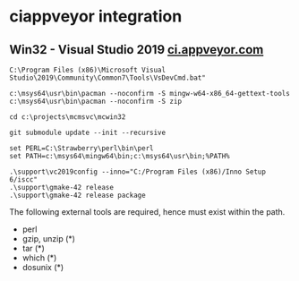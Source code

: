
# ciappveyor integration

## Win32 - Visual Studio 2019 [ci.appveyor.com](https://ci.appveyor.com/project/adamyg/mcwin32-msvc)

```
C:\Program Files (x86)\Microsoft Visual Studio\2019\Community\Common7\Tools\VsDevCmd.bat"

c:\msys64\usr\bin\pacman --noconfirm -S mingw-w64-x86_64-gettext-tools
c:\msys64\usr\bin\pacman --noconfirm -S zip

cd c:\projects\mcmsvc\mcwin32

git submodule update --init --recursive

set PERL=C:\Strawberry\perl\bin\perl
set PATH=c:\msys64\mingw64\bin;c:\msys64\usr\bin;%PATH%

.\support\vc2019config --inno="C:/Program Files (x86)/Inno Setup 6/iscc"
.\support\gmake-42 release
.\support\gmake-42 release package
```    

The following external tools are required, hence must exist within the path.

- perl
- gzip, unzip (*)
- tar (*)
- which (*)
- dosunix (*)
